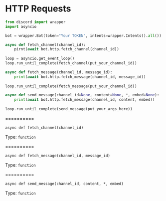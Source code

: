 # HTTP Requests

```python
from discord import wrapper
import asyncio

bot = wrapper.Bot(token="Your TOKEN", intents=wrapper.Intents().all())

async def fetch_channel(channel_id):
	pirnt(await bot.http.fetch_channel(channel_id))
	
loop = asyncio.get_event_loop()
loop.run_until_complete(fetch_channel(put_your_channel_id))

async def fetch_message(channel_id, message_id):
	print(await bot.http.fetch_message(channel_id, message_id))
	
loop.run_until_complete(fetch_message(put_your_channel_id))

async def send_message(channel_id=None, content=None, *, embed=None):
	print(await bot.http.fetch_message(channel_id, content, embed))
	
loop.run_until_complete(send_message(put_your_args_here))
```
==========

`async def fetch_channel(channel_id)`

Type:
	`function`
	
==========

`async def fetch_message(channel_id, message_id)`

Type:
	`function`
	
==========

`async def send_message(channel_id, content, *, embed)`

Type:
	`function`	
	
